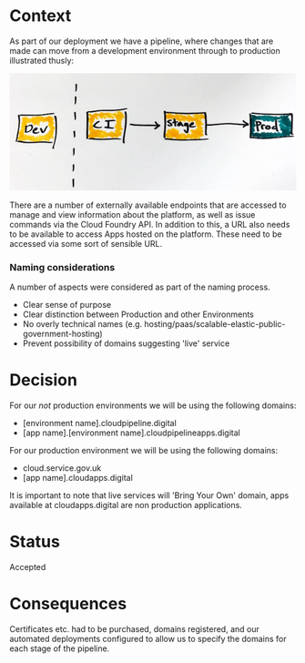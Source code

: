 Context
=======
As part of our deployment we have a pipeline, where changes that are made can move from a development environment through to production illustrated thusly:

![pipeline image](images/pipeline.jpg)

There are a number of externally available endpoints that are accessed to manage and view information about the platform, as well as issue commands via the Cloud Foundry API. In addition to this, a URL also needs to be available to access Apps hosted on the platform. These need to be accessed via some sort of sensible URL.

### Naming considerations
A number of aspects were considered as part of the naming process.

* Clear sense of purpose
* Clear distinction between Production and other Environments
* No overly technical names (e.g. hosting/paas/scalable-elastic-public-government-hosting)
* Prevent possibility of domains suggesting 'live' service


Decision
========
For our _not_ production environments we will be using the following domains:

* [environment name].cloudpipeline.digital
* [app name].[environment name].cloudpipelineapps.digital

For our production environment we will be using the following domains:

* cloud.service.gov.uk
* [app name].cloudapps.digital

It is important to note that live services will 'Bring Your Own' domain, apps available at cloudapps.digital are non production applications.

Status
======

Accepted

Consequences
============
Certificates etc. had to be purchased, domains registered, and our automated deployments configured to allow us to specify the domains for each stage of the pipeline.